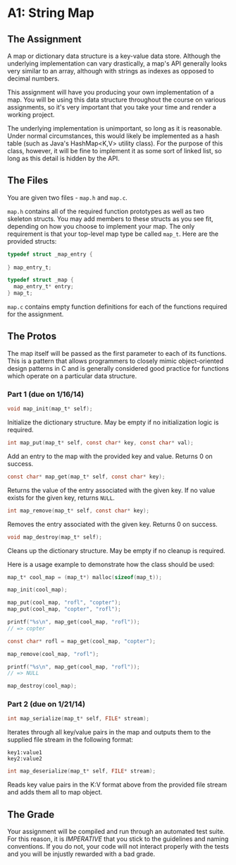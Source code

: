 # A1: String Map

## The Assignment

A map or dictionary data structure is a key-value data store. Although the underlying implementation can vary drastically, a map's API generally looks very similar to an array, although with strings as indexes as opposed to decimal numbers. 

This assignment will have you producing your own implementation of a map. You will be using this data structure throughout the course on various assignments, so it's very important that you take your time and render a working project. 

The underlying implementation is unimportant, so long as it is reasonable. Under normal circumstances, this would likely be implemented as a hash table (such as Java's HashMap<K,V> utility class). For the purpose of this class, however, it will be fine to implement it as some sort of linked list, so long as this detail is hidden by the API. 

## The Files

You are given two files - `map.h` and `map.c`.

`map.h` contains all of the required function prototypes as well as two skeleton structs. You may add members to these structs as you see fit, depending on how you choose to implement your map. The only requirement is that your top-level map type be called `map_t`. Here are the provided structs:

```c
typedef struct _map_entry {
      
} map_entry_t;

typedef struct _map {
  map_entry_t* entry;      
} map_t;
```

`map.c` contains empty function definitions for each of the functions required for the assignment. 

## The Protos

The map itself will be passed as the first parameter to each of its functions. This is a pattern that allows programmers to closely mimic object-oriented design patterns in C and is generally considered good practice for functions which operate on a particular data structure. 

### Part 1 (due on 1/16/14)

```c
void map_init(map_t* self);
```
Initialize the dictionary structure. May be empty if no initialization logic is required. 

```c
int map_put(map_t* self, const char* key, const char* val);
```
Add an entry to the map with the provided key and value. Returns 0 on success.

```c
const char* map_get(map_t* self, const char* key);
```
Returns the value of the entry associated with the given key. If no value exists for the given key, returns `NULL`.

```c
int map_remove(map_t* self, const char* key);
```
Removes the entry associated with the given key. Returns 0 on success. 

```c
void map_destroy(map_t* self);
```
Cleans up the dictionary structure. May be empty if no cleanup is required. 

Here is a usage example to demonstrate how the class should be used: 

```c
map_t* cool_map = (map_t*) malloc(sizeof(map_t));

map_init(cool_map);

map_put(cool_map, "rofl", "copter");
map_put(cool_map, "copter", "rofl");

printf("%s\n", map_get(cool_map, "rofl"));
// => copter

const char* rofl = map_get(cool_map, "copter");

map_remove(cool_map, "rofl");

printf("%s\n", map_get(cool_map, "rofl"));
// => NULL

map_destroy(cool_map);
```

### Part 2 (due on 1/21/14)

```c 
int map_serialize(map_t* self, FILE* stream);
```
Iterates through all key/value pairs in the map and outputs them to the supplied file stream in the following format: 

    key1:value1
    key2:value2

```c 
int map_deserialize(map_t* self, FILE* stream);
```
Reads key value pairs in the K:V format above from the provided file stream and adds them all to map object. 

## The Grade

Your assignment will be compiled and run through an automated test suite. For this reason, it is *IMPERATIVE* that you stick to the guidelines and naming conventions. If you do not, your code will not interact properly with the tests and you will be injustly rewarded with a bad grade. 
